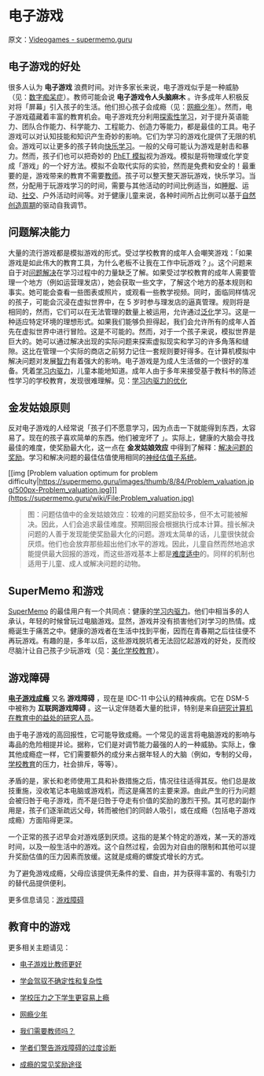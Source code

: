 # 电子游戏

原文：[Videogames - supermemo.guru](https://supermemo.guru/wiki/Videogames)

## 电子游戏的好处

很多人认为 **电子游戏** 浪费时间。对许多家长来说，电子游戏似乎是一种威胁（见：[数字痴呆症](https://supermemo.guru/wiki/Digital_Dementia)）。教师可能会说 **电子游戏令人头脑麻木** 。许多成年人积极反对将「屏幕」引入孩子的生活。他们担心孩子会成瘾（见：[网瘾少年](https://supermemo.guru/wiki/Homo_tabletis)）。然而，电子游戏蕴藏着丰富的教育机会。电子游戏充分利用[探索性学习](https://supermemo.guru/wiki/Exploratory_learning)，对于提升英语能力、团队合作能力、科学能力、工程能力、创造力等能力，都是最佳的工具。电子游戏可以对认知技能和知识产生奇妙的影响。它们为学习的游戏化提供了无限的机会。游戏可以让更多的孩子转向[快乐学习](https://supermemo.guru/wiki/Pleasure_of_learning)。一般的父母可能认为游戏是射击和暴力。然而，孩子们也可以把奇妙的 [PhET 模拟](https://supermemo.guru/wiki/PhET_simulations)视为游戏。模拟是将物理或化学变成「游戏」的一个好方法。模拟不会取代实际的实验，然而是免费和安全的！最重要的是，游戏带来的教育不需要[教师](https://supermemo.guru/wiki/Teacher)。孩子可以整天整天游玩游戏，快乐学习。当然，分配用于玩游戏学习的时间，需要与其他活动的时间比例适当，如[睡眠](https://supermemo.guru/wiki/Science_of_sleep)、运动、[社交](https://supermemo.guru/wiki/Optimal_socialization)、户外活动时间等。对于健康儿童来说，各种时间所占比例可以基于[自然创造周期](https://supermemo.guru/wiki/Natural_creativity_cycle)的驱动自我调节。

## 问题解决能力

大量的流行游戏都是模拟游戏的形式。受过学校教育的成年人会嘲笑游戏：「如果游戏是如此伟大的教育工具，为什么老板不让我在工作中玩游戏？」。这个问题来自于对[问题解决](https://supermemo.guru/wiki/Problem_solving)在学习过程中的力量缺乏了解。如果受过学校教育的成年人需要管理一个地方（例如运营理发店），她会获取一些文字，了解这个地方的基本规则和事实。她可能会查看一些图表或照片，或观看一些教学视频。同时，面临同样情况的孩子，可能会沉浸在虚拟世界中，在 5 岁时参与理发店的逼真管理。规则将是相同的，然而，它们可以在无法管理的数量上被运用，允许通过[泛化](https://supermemo.guru/wiki/Generalization)学习。这是一种适应特定环境的理想形式。如果我们能够负担得起，我们会允许所有的成年人首先在虚拟世界中进行冒险。这是不可能的。然而，对于一个孩子来说，模拟世界是巨大的。她可以通过解决出现的实际问题来探索虚拟现实和学习的许多角落和缝隙。这比在管理一个实际的商店之前努力记住一套规则要好得多。在计算机模拟中解决问题对发展[智力](https://supermemo.guru/wiki/Intelligence)有着强大的影响。电子游戏是为成人生活做的一个很好的准备。凭着[学习内驱力](https://supermemo.guru/wiki/Learn_drive)，儿童本能地知道。成年人由于多年来接受基于教科书的陈述性学习的学校教育，发现很难理解。见：[学习内驱力的优化](https://supermemo.guru/wiki/Optimality_of_the_learn_drive)

## 金发姑娘原则

反对电子游戏的人经常说「孩子们不愿意学习，因为点击一下就能得到东西，太容易了。现在的孩子喜欢简单的东西。他们被宠坏了 」。实际上，健康的大脑会寻找最佳的难度，使奖励最大化，这一点在 **金发姑娘效应** 中得到了解释：[解决问题的奖励](https://supermemo.guru/wiki/How_to_solve_any_problem%3F#Reward_in_problem_solving)。学习和解决问题的最佳估值使用相同的[神经估值子系统](https://supermemo.guru/wiki/Knowledge_valuation_network)。

[[img [Problem valuation optimum for problem difficulty|https://supermemo.guru/images/thumb/8/84/Problem_valuation.jpg/500px-Problem_valuation.jpg]]](https://supermemo.guru/wiki/File:Problem_valuation.jpg)

> 图：问题估值中的金发姑娘效应：较难的问题奖励较多，但不太可能被解决。因此，人们会追求最佳难度。预期回报会根据执行成本计算。擅长解决问题的人善于发现能使奖励最大化的问题。游戏太简单的话，儿童很快就会厌烦。他们也会放弃那些超出他们水平的游戏。因此，儿童自然而然地追求能提供最大回报的游戏，而这些游戏基本上都是[难度适中](https://en.wikipedia.org/wiki/Goldilocks_principle)的。同样的机制也适用于儿童、成人或解决问题的动物。

## SuperMemo 和游戏

[SuperMemo](https://supermemo.guru/wiki/SuperMemo) 的最佳用户有一个共同点：健康的[学习内驱力](https://supermemo.guru/wiki/Learn_drive)。他们中相当多的人承认，年轻的时候曾玩过电脑游戏。显然，游戏并没有损害他们对学习的热情。成瘾诞生于痛苦之中。健康的游戏者在生活中找到平衡，因而在青春期之后往往便不再玩游戏。有趣的是，多年以后，这些游戏脱坑者无法回忆起游戏的好处，反而绞尽脑汁让自己孩子少玩游戏（见：[美化学校教育](https://supermemo.guru/wiki/Glorification_of_schooling)）。

## 游戏障碍

 **[电子游戏成瘾](https://en.wikipedia.org/wiki/Video_game_addiction)** 又名 **游戏障碍** ，现在是 IDC-11 中公认的精神疾病。它在 DSM-5 中被称为 **互联网游戏障碍** 。这一认定伴随着大量的批评，特别是来自[研究计算机在教育中的益处的研究人员](https://supermemo.guru/wiki/Scholars_warn_of_gaming_disorder_overdiagnosis)。

由于电子游戏的高回报性，它可能导致成瘾。一个常见的谣言将电脑游戏的影响与毒品的危险相提并论。据称，它们是对调节能力最强的人的一种威胁。实际上，像其他成瘾症一样，它们需要额外的成分来占据年轻人的大脑（例如，专制的父母，[学校教育](https://supermemo.guru/wiki/Schooling)的压力，社会排斥，等等）。

矛盾的是，家长和老师使用工具和补救措施之后，情况往往适得其反。他们总是故技重施，没收笔记本电脑或游戏机，而这是痛苦的主要来源。由此产生的行为问题会被归咎于电子游戏，而不是归咎于夺走有价值的奖励的激烈干预。其可悲的副作用是，孩子们逐渐疏远父母，转而被他们的同龄人吸引，或在成瘾（包括电子游戏成瘾）方面陷得更深。

一个正常的孩子迟早会对游戏感到厌烦。这指的是某个特定的游戏，某一天的游戏时间，以及一般生活中的游戏。这个自然过程，会因为对自由的限制和其他可以提升奖励估值的压力因素而放缓。这就是成瘾的螺旋式增长的方式。

为了避免游戏成瘾，父母应该提供无条件的爱、自由，并为获得丰富的、有吸引力的替代品提供便利。

更多信息请见：[游戏障碍](https://supermemo.guru/wiki/Gaming_disorder)

## 教育中的游戏

更多相关主题请见：

- [电子游戏比教师更好](https://supermemo.guru/wiki/Videogames_are_better_than_teachers)

- [学会驾驭不确定性和复杂性](https://supermemo.guru/wiki/Learning_to_navigate_uncertainty_and_complexity)

- [学校压力之下学生更容易上瘾](https://supermemo.guru/wiki/School_stress_increases_vulnerability_to_addiction)

- [网瘾少年](https://supermemo.guru/wiki/Homo_tabletis)

- [我们需要教师吗？](https://supermemo.guru/wiki/Do_we_need_teachers%3F)

- [学者们警告游戏障碍的过度诊断](https://supermemo.guru/wiki/Scholars_warn_of_gaming_disorder_overdiagnosis)

- [成瘾的常见奖励途径](https://supermemo.guru/wiki/Drug_addictions_share_common_pathways_with_natural_reward)
